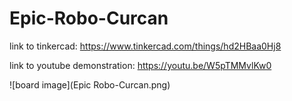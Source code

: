 # Epic-Robo-Curcan

link to tinkercad: https://www.tinkercad.com/things/hd2HBaa0Hj8

link to youtube demonstration: https://youtu.be/W5pTMMvlKw0

![board image](Epic Robo-Curcan.png)
